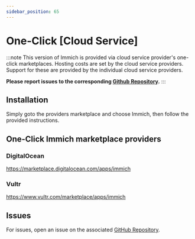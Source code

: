 ```yaml
---
sidebar_position: 65
---
```


# One-Click [Cloud Service]

:::note
This version of Immich is provided via cloud service provider's one-click marketplaces.  Hosting costs are set by the cloud service providers.
Support for these are provided by the individual cloud service providers.

**Please report issues to the corresponding [Github Repository][github].**
:::

## Installation

Simply goto the providers marketplace and choose Immich, then follow the provided instructions.

## One-Click Immich marketplace providers

### DigitalOcean

https://marketplace.digitalocean.com/apps/immich

### Vultr

https://www.vultr.com/marketplace/apps/immich

## Issues

For issues, open an issue on the associated [GitHub Repository][github].

[github]: https://github.com/imagegenius/docker-immich/
